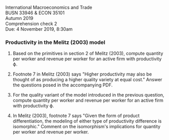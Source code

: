 International Macroeconomics and Trade\
BUSN 33946 & ECON 35101\
Autumn 2019\
Comprehension check 2\
Due: 4 November 2019, 8:30am

### Productivity in the Melitz (2003) model

1. Based on the primitives in section 2 of Melitz (2003), compute quantity per worker and revenue per worker for an active firm with productivity &phiv;.

2. Footnote 7 in Melitz (2003) says "Higher productivity may also be thought of as producing a higher quality variety at equal cost."
Answer the questions posed in the accompanying PDF.

3. For the quality variant of the model introduced in the previous question,
compute quantity per worker and revenue per worker for an active firm with productivity &phiv;.

4. In Melitz (2003), footnote 7 says "Given the form of product differentiation, the modeling of either type of productivity difference is isomorphic." Comment on the isomorphism's implications for quantity per worker and revenue per worker.